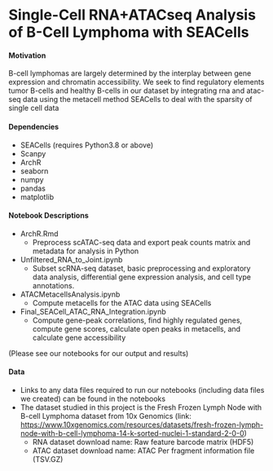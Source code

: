 # Single-Cell RNA+ATACseq Analysis of B-Cell Lymphoma with SEACells

#### Motivation
B-cell lymphomas are largely determined by the interplay between gene expression and chromatin accessibility. We seek to find regulatory elements tumor B-cells and healthy B-cells in our dataset by integrating rna and atac-seq data using the metacell method SEACells to deal with the sparsity of single cell data


#### Dependencies
* SEACells (requires Python3.8 or above)
* Scanpy
* ArchR
* seaborn
* numpy
* pandas
* matplotlib

#### Notebook Descriptions
* ArchR.Rmd
  - Preprocess scATAC-seq data and export peak counts matrix and metadata for analysis in Python
* Unfiltered_RNA_to_Joint.ipynb
  - Subset scRNA-seq dataset, basic preprocessing and exploratory data analysis, differential gene expression analysis, and cell type annotations.
* ATACMetacellsAnalysis.ipynb
  - Compute metacells for the ATAC data using SEACells
* Final_SEACell_ATAC_RNA_Integration.ipynb
  - Compute gene-peak correlations, find highly regulated genes, compute gene scores, calculate open peaks in metacells, and calculate gene accessibility

(Please see our notebooks for our output and results)

#### Data
* Links to any data files required to run our notebooks (including data files we created) can be found in the notebooks
* The dataset studied in this project is the Fresh Frozen Lymph Node with B-cell Lymphoma dataset from 10x Genomics (link: https://www.10xgenomics.com/resources/datasets/fresh-frozen-lymph-node-with-b-cell-lymphoma-14-k-sorted-nuclei-1-standard-2-0-0)
  - RNA dataset download name: Raw feature barcode matrix (HDF5)
  - ATAC dataset download name: ATAC Per fragment information file (TSV.GZ)
